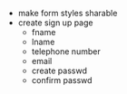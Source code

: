 - make form styles sharable
- create sign up page
    - fname
    - lname
    - telephone number
    - email
    - create passwd
    - confirm passwd